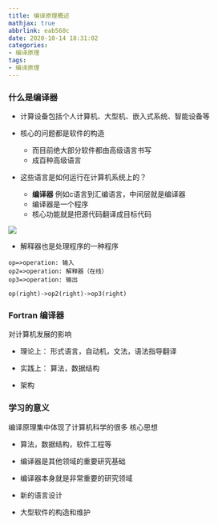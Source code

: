 ```yaml
---
title: 编译原理概述
mathjax: true
abbrlink: eab560c
date: 2020-10-14 18:31:02
categories:
- 编译原理
tags:
- 编译原理
---
```


### 什么是编译器

+ 计算设备包括个人计算机、大型机、嵌入式系统、智能设备等

+ 核心的问题都是软件的构造
    + 而目前绝大部分软件都由高级语言书写
    + 成百种高级语言

+ 这些语言是如何运行在计算机系统上的？
    + **编译器**  例如c语言到汇编语言，中间层就是编译器
    + 编译器是一个程序
    + 核心功能就是把源代码翻译成目标代码

![](0001.png)

+ 解释器也是处理程序的一种程序

```flow
op=>operation: 输入
op2=>operation: 解释器（在线）
op3=>operation: 输出

op(right)->op2(right)->op3(right)

```

### Fortran 编译器

对计算机发展的影响

+ 理论上： 形式语言，自动机，文法，语法指导翻译

+ 实践上： 算法，数据结构

+ 架构

### 学习的意义

编译原理集中体现了计算机科学的很多 核心思想

+ 算法，数据结构，软件工程等

+ 编译器是其他领域的重要研究基础

+ 编译器本身就是非常重要的研究领域

+ 新的语言设计

+ 大型软件的构造和维护

